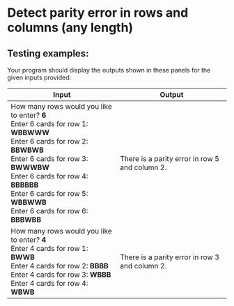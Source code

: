 # Detect parity error in rows and columns (any length)

## Testing examples:

Your program should display the outputs shown in these panels for the given inputs provided:

| Input                                                                                                                                                                                                                                                                                                                      | Output                                         |
| -------------------------------------------------------------------------------------------------------------------------------------------------------------------------------------------------------------------------------------------------------------------------------------------------------------------------- | ---------------------------------------------- |
| How many rows would you like to enter? **6**<br>Enter 6 cards for row 1: **WBBWWW**<br>Enter 6 cards for row 2: **BBWBWB**<br>Enter 6 cards for row 3: **BWWWBW**<br>Enter 6 cards for row 4: **BBBBBB**<br>Enter 6 cards for row 5: **WBBWWB**<br>Enter 6 cards for row 6: **BBBWBB** | There is a parity error in row 5 and column 2. |
| How many rows would you like to enter? **4**<br>Enter 4 cards for row 1: **BWWB**<br>Enter 4 cards for row 2: **BBBB**<br>Enter 4 cards for row 3: **WBBB**<br>Enter 4 cards for row 4: **WBWB**                                                                                                   | There is a parity error in row 3 and column 2. |
